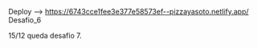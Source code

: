 Deploy --> https://6743cce1fee3e377e58573ef--pizzayasoto.netlify.app/
Desafio_6

15/12 queda desafio 7.
